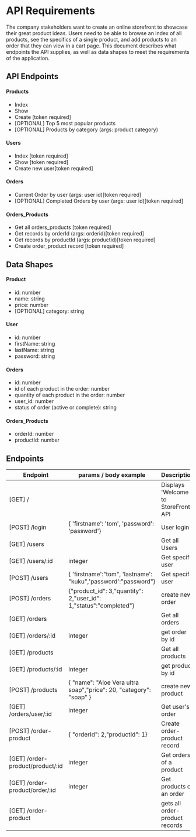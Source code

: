 # API Requirements
The company stakeholders want to create an online storefront to showcase their great product ideas. Users need to be able to browse an index of all products, see the specifics of a single product, and add products to an order that they can view in a cart page. 
This document describes what endpoints the API supplies, as well as data shapes to meet the requirements of the application. 

## API Endpoints
#### Products
- Index 
- Show
- Create [token required]
- [OPTIONAL] Top 5 most popular products 
- [OPTIONAL] Products by category (args: product category)

#### Users
- Index [token required]
- Show [token required]
- Create new user[token required]

#### Orders
- Current Order by user (args: user id)[token required]
- [OPTIONAL] Completed Orders by user (args: user id)[token required]

#### Orders_Products
- Get all orders_products [token required]
- Get records by orderId (args: orderid)[token required]
- Get records by productId (args: productid)[token required]
- Create order_product record [token required]


## Data Shapes
#### Product
-  id: number
- name: string
- price: number
- [OPTIONAL] category: string

#### User
- id: number
- firstName: string
- lastName: string
- password: string

#### Orders
- id: number
- id of each product in the order: number
- quantity of each product in the order: number
- user_id: number
- status of order (active or complete): string

#### Orders_Products
- orderId: number
- productId: number

## Endpoints
| Endpoint      | params / body example |Description |
| -----------   | -----------   |----------- |
|[GET]  /            |                 |Displays 'Welcome to StoreFront API       |
| [POST] /login  | { 'firstname': 'tom', 'password': 'password'}|User login|
| [GET] /users  |                                            |Get all Users |
| [GET] /users/:id  |  integer                                      |Get specific user |
| [POST] /users  |   { 'firstname':"tom", 'lastname': "kuku",'password':"password"}                |Get specific user |
| [POST] /orders | {"product_id": 3,"quantity": 2,"user_id": 1,"status":"completed"} | create new order |
|[GET] /orders | | Get all orders |
|[GET] /orders/:id | integer | get order by id|
| [GET] /products | | Get all products |
| [GET] /products/:id | integer | get product by id |
| [POST] /products | {    "name": "Aloe Vera ultra soap","price": 20,      "category": "soap" } | create new product |
|[GET] /orders/user/:id | integer | Get user's order |
| [POST] /order-product | { "orderId": 2,"productId": 1}| Create order-product record |
|[GET] /order-product/product/:id | integer | Get orders of a product |
| [GET] /order-product/order/:id | integer | Get products of an order |
| [GET] /order-product | | gets all order-product records |
